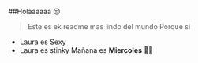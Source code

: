 ##Holaaaaaa 😒
>Este es ek readme mas lindo del mundo
> Porque si

* Laura es Sexy
* Laura es stinky
Mañana es **Miercoles**  💩😐
 
